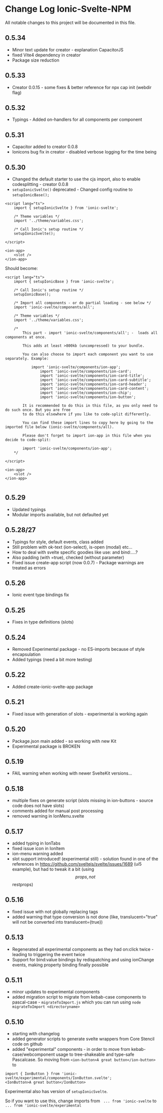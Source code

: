 # Change Log Ionic-Svelte-NPM

All notable changes to this project will be documented in this file.

## 0.5.34
- Minor text update for creator - explanation CapacitorJS
- fixed Vite4 dependency in creator
- Package size reduction

## 0.5.33
- Creator 0.0.15 - some  fixes & better reference for npx cap init (webdir flag) 

## 0.5.32
- Typings - Added on-handlers for all components per component

## 0.5.31
- Capacitor added to creator 0.0.8
- Ionicons bug fix in creator - disabled verbose logging for the time being

## 0.5.30
- Changed the default starter to use the cjs import, also to enable codesplitting - creator 0.0.8
- `setupIonicSvelte()` deprecated -  Changed config routine to `setupIonicBase();` 

```
<script lang="ts">
	import { setupIonicSvelte } from 'ionic-svelte';

	/* Theme variables */
	import '../theme/variables.css';

	/* Call Ionic's setup routine */
	setupIonicSvelte();

</script>

<ion-app>
	<slot />
</ion-app>

```
Should become:
```
<script lang="ts">
	import { setupIonicBase } from 'ionic-svelte';

	/* Call Ionic's setup routine */
	setupIonicBase();

	/* Import all components - or do partial loading - see below */
	import 'ionic-svelte/components/all';

	/* Theme variables */
	import '../theme/variables.css';

	/*
		This part - import 'ionic-svelte/components/all'; -  loads all components at once.

		This adds at least >800kb (uncompressed) to your bundle.

		You can also choose to import each component you want to use separately. Example:

        	import 'ionic-svelte/components/ion-app';
                import 'ionic-svelte/components/ion-card';
                import 'ionic-svelte/components/ion-card-title';
                import 'ionic-svelte/components/ion-card-subtitle';
                import 'ionic-svelte/components/ion-card-header';
                import 'ionic-svelte/components/ion-card-content';
                import 'ionic-svelte/components/ion-chip';
                import 'ionic-svelte/components/ion-button';

		It is recommended to do this in this file, as you only need to do such once. But you are free
		to do this elsewhere if you like to code-split differently.

		You can find these import lines to copy here by going to the imported file below (ionic-svelte/components/all).
	
		Please don't forget to import ion-app in this file when you decide to code-split:
		
	    import 'ionic-svelte/components/ion-app';
	*/
	
</script>

<ion-app>
	<slot />
</ion-app>


```

## 0.5.29
- Updated typings
- Modular imports available, but not defaulted yet

## 0.5.28/27
- Typings for style, default events, class added
- Still problem with ok-text (ion-select), is-open (modal) etc...
- How to deal with svelte specific goodies like use: and bind:....?
- Also padding (with =true), checked (without parameter)
- Fixed issue create-app script (now 0.0.7) - Package warnings are treated as errors 

## 0.5.26
- Ionic event type bindings fix

## 0.5.25
- Fixes in type definitions (slots)

## 0.5.24
- Removed Experimental package - no ES-imports because of style encapsulation
- Added typings (need a bit more testing)

## 0.5.22
- Added create-ionic-svelte-app package

## 0.5.21

- Fixed issue with generation of slots - experimental is working again

## 0.5.20

- Package.json main added - so working with new Kit
- Experimental package is BROKEN

## 0.5.19

- FAIL warning when working with newer SvelteKit versions...

## 0.5.18

- multiple fixes on generate script (slots missing in ion-buttons - source code does not have slots)
- comments added for manual post processing
- removed warning in IonMenu.svelte

## 0.5.17

- added typing in IonTabs
- fixed issue icon in IonItem
- ion-menu warning added
- slot support introduced! (experimental still) - solution found in one of the references in https://github.com/sveltejs/svelte/issues/1689 (ui5 example), but had to tweak it a bit (using $$props, not $$restprops)

## 0.5.16

- fixed issue with not globally replacing tags
- added warning that type conversion is not done (like, translucent="true" will not be converted into translucent={true})

## 0.5.13

- Regenerated all experimental components as they had on:click twice - leading to triggering the event twice
- Support for bind:value bindings by redispatching and using ionChange events, making property binding finally possible

## 0.5.11

- minor updates to experimental components
- added migration script to migrate from kebab-case components to pascal-case - `migrateToImport.js` which you can run using `node migrateToImport <directoryname>`

## 0.5.10

- starting with changelog
- added generator scripts to generate svelte wrappers from Core Stencil code on github
- added "experimental" components - in order to move from kebab-case/webcomponent usage to tree-shakeable and type-safe Pascalcase. So moving from `<ion-button>A great button</ion-button>` to

```
import { IonButton } from 'ionic-svelte/experimental/components/IonButton.svelte';
<IonButton>A great button</IonButton>
```

Experimental also has version of `setupIonicSvelte`.

So if you want to use this, change imports from ` ... from 'ionic-svelte` to ` ... from 'ionic-svelte/experimental`
